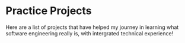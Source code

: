 # Practice Projects

Here are a list of projects that have helped my journey in learning what software engineering really is, with intergrated technical experience!
